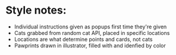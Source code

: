 # Style notes:
- Individual instructions given as popups first time they're given
- Cats grabbed from random cat API, placed in specific locations
- Locations are what determine points and cards, not cats
- Pawprints drawn in illustrator, filled with and idenfied by color 



